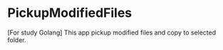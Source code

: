 # PickupModifiedFiles
[For study Golang] This app pickup modified files and copy to selected folder.
